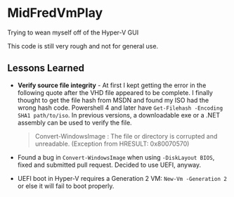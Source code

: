 # MidFredVmPlay
Trying to wean myself off of the Hyper-V GUI

This code is still very rough and not for general use.

## Lessons Learned

- **Verify source file integrity** - At first I kept getting the error in the following quote after the VHD file appeared to be complete. I finally thought to get the file hash from MSDN and found my ISO had the wrong hash code. Powershell 4 and later have `Get-Filehash -Encoding SHA1 path/to/iso`. In previous versions, a downloadable exe or a .NET assembly can be used to verify the file. 

    > Convert-WindowsImage : The file or directory is corrupted and unreadable. (Exception from HRESULT: 0x80070570)

- Found a bug in `Convert-WindowsImage` when using `-DiskLayout BIOS`, fixed and submitted pull request. Decided to use UEFI, anyway.
- UEFI boot in Hyper-V requires a Generation 2 VM: `New-Vm -Generation 2` or else it will fail to boot properly.